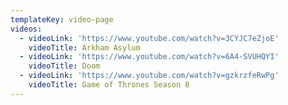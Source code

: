 ```yaml
---
templateKey: video-page
videos:
  - videoLink: 'https://www.youtube.com/watch?v=3CYJC7eZjoE'
    videoTitle: Arkham Asylum
  - videoLink: 'https://www.youtube.com/watch?v=6A4-SVUHQYI'
    videoTitle: Doom
  - videoLink: 'https://www.youtube.com/watch?v=gzkrzfeRwPg'
    videoTitle: Game of Thrones Season 8
---
```


